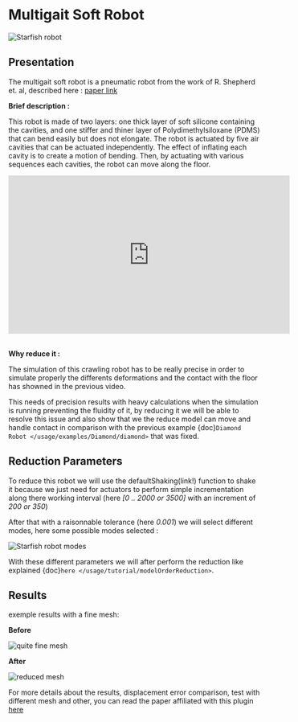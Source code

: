 # Multigait Soft Robot

![Starfish robot](starfish-different-meshes.png)

## Presentation

The multigait soft robot is a pneumatic robot from the work of R. Shepherd et. al, described here : [paper link](http://www.pnas.org/content/108/51/20400)

**Brief description :**

This robot is made of two layers:
one thick layer of soft silicone containing the cavities, and one stiffer and thiner layer of Polydimethylsiloxane
(PDMS) that can bend easily but does not elongate. The robot is actuated by five air cavities that can be actuated
independently. The effect of inflating each cavity is to create a motion of bending. Then, by actuating with
various sequences each cavities, the robot can move along the floor.

<iframe width="560" height="315" src="https://www.youtube.com/embed/QpnLj-rzjIo" frameborder="0" allowfullscreen="allowfullscreen"></iframe><br/><br/>

**Why reduce it :**

The simulation of this crawling robot has to be really precise in order to simulate properly the differents deformations and the contact with the floor has showned in the previous video.

This needs of precision results with heavy calculations when the simulation is running preventing the fluidity of it, by reducing it we will be able to resolve this issue and also show 
that we the reduce model can move and handle contact in comparison with the previous example {doc}`Diamond Robot </usage/examples/Diamond/diamond>` that was fixed.

## Reduction Parameters

To reduce this robot we will use the defaultShaking(link!) function to shake it because we just need for actuators to perform simple incrementation along there working interval (here *[0 .. 2000 or 3500]* with an increment of *200 or 350*)

After that with a raisonnable tolerance (here *0.001*) we will select different modes, here some possible modes selected :

![Starfish robot modes](SartfishRobot_modes.png)

With these different parameters we will after perform the reduction like explained {doc}`here </usage/tutorial/modelOrderReduction>`.

## Results 

exemple results with a fine mesh:

**Before**

![quite fine mesh](Starfish_Fine.png)

**After**

![reduced mesh](Starfish_Reduced.png)

For more details about the results, displacement error comparison, test with different mesh and other, you can read the paper affiliated with this plugin [here](https://hal.inria.fr/hal-01834483)